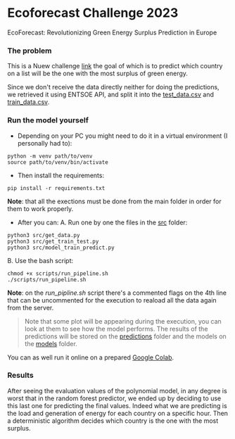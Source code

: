 # Ecoforecast Challenge 2023
EcoForecast: Revolutionizing Green Energy Surplus Prediction in Europe

### The problem

This is a Nuew challenge [link](https://nuwe.io/dev/competitions/schneider-electric-european-2023/ecoforecast-revolutionizing-green-energy-surplus-prediction-in-europe) the goal of which is to predict which country on a list will be the one with the most surplus of green energy.

Since we don't receive the data directly neither for doing the predictions, we retrieved it using ENTSOE API, and split it into the [test_data.csv](./data/test_data.csv) and [train_data.csv](./data/train_data.csv).

### Run the model yourself

- Depending on your PC you might need to do it in a virtual environment (I personally had to):
```
python -m venv path/to/venv
source path/to/venv/bin/activate
```
- Then install the requirements:
```
pip install -r requirements.txt
```
**Note**: that all the exections must be done from the main folder in order for them to work properly.
- After you can:
A. Run one by one the files in the [src](./src/) folder:
```
python3 src/get_data.py
python3 src/get_train_test.py
python3 src/model_train_predict.py
```
B. Use the bash script:
```
chmod +x scripts/run_pipeline.sh
./scripts/run_pipeline.sh
```
**Note**: on the _*run_pipline.sh*_ script there's a commented flags on the 4th line that can be uncommented for the execution to reaload all the data again from the server.

> Note that some plot will be appearing during the execution, you can look at them to see how the model performs.
> The results of the predictions will be stored on the [predictions](./predictions/) folder and the models on the [models](./models/) folder.

You can as well run it online on a prepared [Google Colab](https://colab.research.google.com/drive/1ROKeqyYTzW2muFEA1-dAsgBHwFxoVSh8?usp=sharing).

### Results

After seeing the evaluation values of the polynomial model, in any degree is worst that in the random forest predictor, we ended up by deciding to use this last one for predicting the final values. Indeed what we are predicting is the load and generation of energy for each country on a specific hour. Then a deterministic algorithm decides which country is the one with the most surplus.

